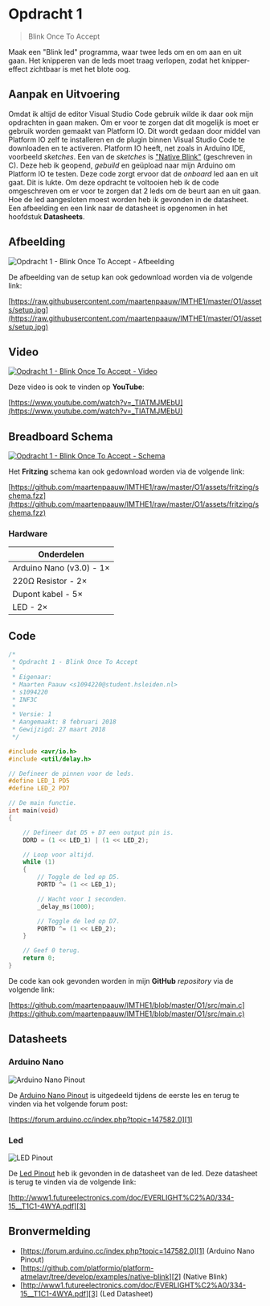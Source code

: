 # Opdracht 1

> Blink Once To Accept

Maak een "Blink led" programma, waar twee leds om en om aan en uit gaan. Het knipperen van de leds moet traag verlopen, zodat het knipper-effect zichtbaar is met het blote oog.

## Aanpak en Uitvoering

Omdat ik altijd de editor Visual Studio Code gebruik wilde ik daar ook mijn opdrachten in gaan maken. Om er voor te zorgen dat dit mogelijk is moet er gebruik worden gemaakt van Platform IO. Dit wordt gedaan door middel van Platform IO zelf te installeren en de plugin binnen Visual Studio Code te downloaden en te activeren. Platform IO heeft, net zoals in Arduino IDE, voorbeeld *sketches*. Een van de *sketches* is ["Native Blink"][2] (geschreven in C). Deze heb ik geopend, *gebuild* en geüpload naar mijn Arduino om Platform IO te testen. Deze code zorgt ervoor dat de *onboard* led aan en uit gaat. Dit is lukte. Om deze opdracht te voltooien heb ik de code omgeschreven om er voor te zorgen dat 2 leds om de beurt aan en uit gaan. Hoe de led aangesloten moest worden heb ik gevonden in de datasheet. Een afbeelding en een link naar de datasheet is opgenomen in het hoofdstuk **Datasheets**.

## Afbeelding

![Opdracht 1 - Blink Once To Accept - Afbeelding](https://raw.githubusercontent.com/maartenpaauw/IMTHE1/master/O1/assets/setup.jpg)

De afbeelding van de setup kan ook gedownload worden via de volgende link:

[https://raw.githubusercontent.com/maartenpaauw/IMTHE1/master/O1/assets/setup.jpg](https://raw.githubusercontent.com/maartenpaauw/IMTHE1/master/O1/assets/setup.jpg)

## Video

[![Opdracht 1 - Blink Once To Accept - Video](https://img.youtube.com/vi/_TIATMJMEbU/maxresdefault.jpg)](https://www.youtube.com/watch?v=_TIATMJMEbU)

Deze video is ook te vinden op **YouTube**:

[https://www.youtube.com/watch?v=_TIATMJMEbU](https://www.youtube.com/watch?v=_TIATMJMEbU)

## Breadboard Schema

[![Opdracht 1 - Blink Once To Accept - Schema](https://raw.githubusercontent.com/maartenpaauw/IMTHE1/master/O1/assets/fritzing/schema.png)](https://raw.githubusercontent.com/maartenpaauw/IMTHE1/master/O1/assets/fritzing/schema.png)

Het **Fritzing** schema kan ook gedownload worden via de volgende link:

[https://github.com/maartenpaauw/IMTHE1/raw/master/O1/assets/fritzing/schema.fzz](https://github.com/maartenpaauw/IMTHE1/raw/master/O1/assets/fritzing/schema.fzz)

### Hardware

| Onderdelen               |
| ------------------------ |
| Arduino Nano (v3.0) - 1× |
| 220Ω Resistor - 2×       |
| Dupont kabel - 5×        |
| LED - 2×                 |

## Code

```c
/*
 * Opdracht 1 - Blink Once To Accept
 * 
 * Eigenaar:
 * Maarten Paauw <s1094220@student.hsleiden.nl>
 * s1094220
 * INF3C
 * 
 * Versie: 1
 * Aangemaakt: 8 februari 2018
 * Gewijzigd: 27 maart 2018
 */

#include <avr/io.h>
#include <util/delay.h>

// Defineer de pinnen voor de leds.
#define LED_1 PD5
#define LED_2 PD7

// De main functie.
int main(void)
{

    // Defineer dat D5 + D7 een output pin is.
    DDRD = (1 << LED_1) | (1 << LED_2);

    // Loop voor altijd.
    while (1)
    {
        // Toggle de led op D5.
        PORTD ^= (1 << LED_1);

        // Wacht voor 1 seconden.
        _delay_ms(1000);

        // Toggle de led op D7.
        PORTD ^= (1 << LED_2);
    }

    // Geef 0 terug.
    return 0;
}
```

De code kan ook gevonden worden in mijn **GitHub** *repository* via de volgende link:

[https://github.com/maartenpaauw/IMTHE1/blob/master/O1/src/main.c](https://github.com/maartenpaauw/IMTHE1/blob/master/O1/src/main.c)

## Datasheets

### Arduino Nano

![Arduino Nano Pinout](https://raw.githubusercontent.com/maartenpaauw/IMTHE1/master/O1/assets/data_sheets/nano.png)

De [Arduino Nano Pinout](https://raw.githubusercontent.com/maartenpaauw/IMTHE1/master/O1/assets/data_sheets/nano.png) is uitgedeeld tijdens de eerste les en terug te vinden via het volgende forum post:

[https://forum.arduino.cc/index.php?topic=147582.0][1]

### Led

![LED Pinout](https://raw.githubusercontent.com/maartenpaauw/IMTHE1/master/O1/assets/data_sheets/led.png)

De [Led Pinout](https://raw.githubusercontent.com/maartenpaauw/IMTHE1/master/O1/assets/data_sheets/led.png) heb ik gevonden in de datasheet van de led. Deze datasheet is terug te vinden via de volgende link:

[http://www1.futureelectronics.com/doc/EVERLIGHT%C2%A0/334-15__T1C1-4WYA.pdf][3]

## Bronvermelding

* [https://forum.arduino.cc/index.php?topic=147582.0][1] (Arduino Nano Pinout)
* [https://github.com/platformio/platform-atmelavr/tree/develop/examples/native-blink][2] (Native Blink)
* [http://www1.futureelectronics.com/doc/EVERLIGHT%C2%A0/334-15__T1C1-4WYA.pdf][3] (Led Datasheet)

[1]: https://forum.arduino.cc/index.php?topic=147582.0 "Arduino Nano Pinout"
[2]: https://github.com/platformio/platform-atmelavr/tree/develop/examples/native-blink "Native Blink"
[3]: http://www1.futureelectronics.com/doc/EVERLIGHT%C2%A0/334-15__T1C1-4WYA.pdf "Led Datasheet"
